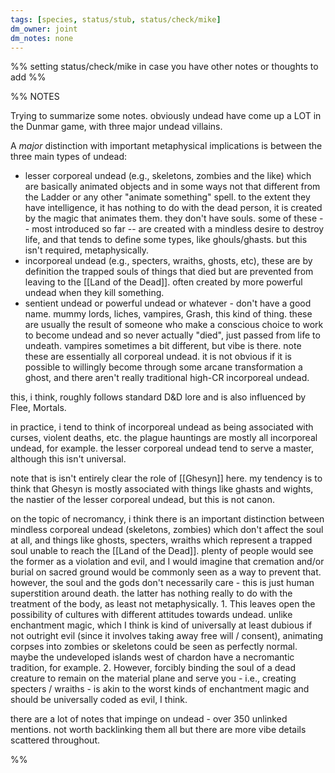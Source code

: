 ```yaml
---
tags: [species, status/stub, status/check/mike]
dm_owner: joint
dm_notes: none
---
```


%% setting status/check/mike in case you have other notes or thoughts to add %%

%% NOTES

Trying to summarize some notes. obviously undead have come up a LOT in the Dunmar game, with three major undead villains. 

A *major* distinction with important metaphysical implications is between the three main types of undead:
-  lesser corporeal undead (e.g., skeletons, zombies and the like) which are basically animated objects and in some ways not that different from the Ladder or any other "animate something" spell. to the extent they have intelligence, it has nothing to do with the dead person, it is created by the magic that animates them. they don't have souls. some of these -- most introduced so far -- are created with a mindless desire to destroy life, and that tends to define some types, like ghouls/ghasts. but this isn't required, metaphysically.
- incorporeal undead (e.g., specters, wraiths, ghosts, etc), these are by definition the trapped souls of things that died but are prevented from leaving to the [[Land of the Dead]]. often created by more powerful undead when they kill something. 
- sentient undead or powerful undead or whatever - don't have a good name. mummy lords, liches, vampires, Grash, this kind of thing. these are usually the result of someone who make a conscious choice to work to become undead and so never actually "died", just passed from life to undeath. vampires sometimes a bit different, but vibe is there. note these are essentially all corporeal undead. it is not obvious if it is possible to willingly become through some arcane transformation a ghost, and there aren't really traditional high-CR incorporeal undead. 

this, i think, roughly follows standard D&D lore and is also influenced by Flee, Mortals. 

in practice, i tend to think of incorporeal undead as being associated with curses, violent deaths, etc. the plague hauntings are mostly all incorporeal undead, for example. the lesser corporeal undead tend to serve a master, although this isn't universal. 

note that is isn't entirely clear the role of [[Ghesyn]] here. my tendency is to think that Ghesyn is mostly associated with things like ghasts and wights, the nastier of the lesser corporeal undead, but this is not canon. 

on the topic of necromancy, i think there is an important distinction between mindless corporeal undead (skeletons, zombies) which don't affect the soul at all, and things like ghosts, specters, wraiths which represent a trapped soul unable to reach the [[Land of the Dead]]. plenty of people would see the former as a violation and evil, and I would imagine that cremation and/or burial on sacred ground would be commonly seen as a way to prevent that. however, the soul and the gods don't necessarily care - this is just human superstition around death. the latter has nothing really to do with the treatment of the body, as least not metaphysically.
	1. This leaves open the possibility of cultures with different attitudes towards undead. unlike enchantment magic, which I think is kind of universally at least dubious if not outright evil (since it involves taking away free will / consent), animating corpses into zombies or skeletons could be seen as perfectly normal. maybe the undeveloped islands west of chardon have a necromantic tradition, for example. 
	2. However, forcibly binding the soul of a dead creature to remain on the material plane and serve you - i.e., creating specters / wraiths - is akin to the worst kinds of enchantment magic and should be universally coded as evil, I think. 

there are a lot of notes that impinge on undead - over 350 unlinked mentions. not worth backlinking them all but there are more vibe details scattered throughout. 

%%